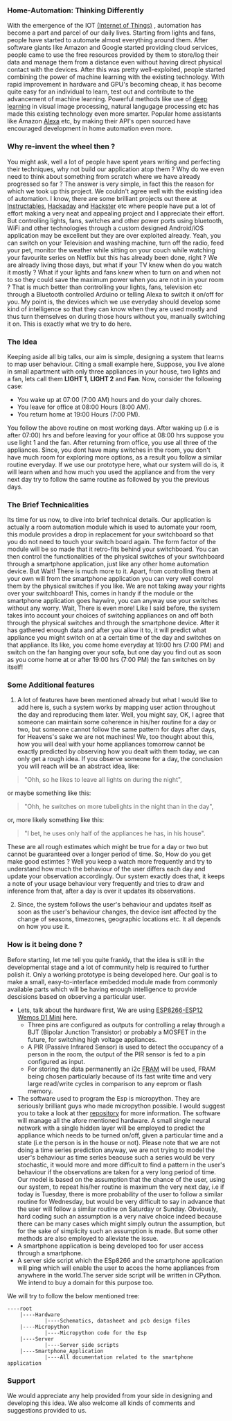 ### Home-Automation: Thinking Differently
With the emergence of the IOT [(Internet of Things)](https://en.wikipedia.org/wiki/Internet_of_things) , automation has become a part and parcel of our daily lives. Starting from lights and fans, people have started to automate almost everything around them. After software giants like Amazon and Google started providing cloud services, people came to use the free resources provided by them to store/log their data and manage them from a distance even without having direct physical contact with the devices.
After this was pretty well-exploited, people started combining the power of machine learning with the existing technology. With rapid improvement in hardware and GPU's becoming cheap, it has become quite easy for an individual to learn, test out and contribute to the advancement of machine learning. Powerful methods like use of [deep learning](https://en.wikipedia.org/wiki/Deep_learning) in visual image processing, natural langugage processing etc has made this existing technology even more smarter. Popular home assistants like Amazon [Alexa](https://developer.amazon.com/alexa) etc, by making their API's open sourced have encouraged development in home automation even more.
### Why re-invent the wheel then ?
You might ask, well a lot of people have spent years writing and perfecting their techniques, why not build our application atop them ? Why do we even need to think about something from scratch where we have already progressed so far ? The answer is very simple, in fact this the reason for which we took up this project. We couldn't agree well with the existing idea of automation. I know, there are some brilliant projects out there at [Instructables](https://www.instructables.com/), [Hackaday](https://hackaday.com/) and [Hackster](https://www.hackster.io/) etc where people have put a lot of effort making a very neat and appealing project and I appreciate their effort. But controlling lights, fans, switches and other power ports using bluetooth, WiFi and other technologies through a custom designed Android/iOS application may be excellent but they are over exploited already. Yeah, you can switch on your Television and washing machine, turn off the radio, feed your pet, monitor the weather while sitting on your couch while watching your favourite series on Netflix but this has already been done, right ? We are already living those days, but what if your TV knew when do you watch it mostly ? What if your lights and fans knew when to turn on and when not to so they could save the maximum power when you are not in in your room ? That is much better than controlling your lights, fans, television etc through a Bluetooth controlled Arduino or telling Alexa to switch it on/off for you. My point is, the devices which we use everyday should develop some kind of intelligence so that they can know when they are used mostly and thus turn themselves on during those hours without you, manually switching it on. This is exactly what we try to do here.
### The Idea
Keeping aside all big talks, our aim is simple, designing a system that learns to map user behaviour. Citing a small example here, Suppose, you live alone in small apartment with only three appliances in your house, two lights and a fan, lets call them **LIGHT 1**, **LIGHT 2** and **Fan**. Now, consider the following case:
* You wake up at 07:00 (7:00 AM) hours and do your daily chores.
* You leave for office at 08:00 Hours (8:00 AM).
* You return home at 19:00 Hours (7:00 PM).

You follow the above routine on most working days. After waking up (i.e is after 07:00) hrs and before leaving for your office at 08:00 hrs suppose you use light 1 and the fan. After returning from office, you use all three of the appliances. Since, you dont have many switches in the room, you don't have much room for exploring more options, as a result you follow a similar routine everyday.
If we use our prototype here, what our system will do is, it will learn when and how much you used the appliance and from the very next day try to follow the same routine as followed by you the previous days. 
### The Brief Technicalities
Its time for us now, to dive into brief technical details. Our application is actually a room automation module which is used to automate your room, this module provides a drop in replacement for your switchboard so that you do not need to touch your switch board again. The form factor of the module will be so made that it retro-fits behind your switchboard. You can then control the functionalities of the physical switches of your switchboard through a smartphone application, just like any other home automation device. But Wait! There is much more to it. Apart, from controlling them at your own will from the smartphone application you can very well control them by the physical switches if you like. We are not taking away your rights over your switchboard! This, comes in handy if the module or the smartphone application goes haywire, you can anyway use your switches without any worry. Wait, There is even more! Like I said before, the system takes into account your choices of switching appliances on and off both through the physical switches and through the smartphone device. After it has gathered enough data and after you allow it to, it will predict what appliance you might switch on at a certain time of the day and switches on that appliance. Its like, you come home everyday at 19:00 hrs (7:00 PM) and switch on the fan hanging over your sofa, but one day you find out as soon as you come home at or after 19:00 hrs (7:00 PM) the fan switches on by itself!
### Some Additional features
1. A lot of features have been mentioned already but what I would like to add here is, such a system works by mapping user action throughout the day and reproducing them later. Well, you might say, OK, I agree that someone can maintain some coherence in his/her routine for a day or two, but someone cannot follow the same pattern for days after days, for Heavens's sake we are not machines! We, too thought about this, how you will deal with your home appliances tomorrow cannot be exactly predicted by observing how you dealt with them today, we can only get a rough idea. If you observe someone for a day, the conclusion you will reach will be an abstract idea, like:
  > "Ohh, so he likes to leave all lights on during the night",

  or maybe something like this:

  > "Ohh, he switches on more tubelights in the night than in the day",

  or, more likely something like this:

  > "I bet, he uses only half of the appliances he has, in his house".

These are all rough estimates which might be true for a day or two but cannot be guaranteed over a longer period of time. So, How do you get make good estimtes ? Well you keep a watch more frequently and try to understand how much the behaviour of the user differs each day and update your observation accordingly. Our system exactly does that, it keeps a note of your usage behaviour very frequently and tries to draw and inference from that, after a day is over it updates its observations.

2. Since, the system follows the user's behaviour and updates itself as soon as the user's behaviour changes, the device isnt affected by the change of seasons, timezones, geographic locations etc. It all depends on how you use it. 
### How is it being done ?
Before starting, let me tell you quite frankly, that the idea is still in the developmental stage and a lot of community help is required to further polish it. Only a working prototype is being developed here. Our goal is to make a small, easy-to-interface  embedded module made from commonly available parts which will be having enough intelligence to provide descisions based on observing a particular user.
* Lets, talk about the hardware first, We are using [ESP8266-ESP12](https://www.elecrow.com/download/ESP-12S_User_Manual.pdf) [Wemos D1 Mini](https://wiki.wemos.cc/products:retired:d1_mini_v2.2.0) here. 
  * Three pins are configured as outputs for controlling a relay through a BJT (Bipolar Junction Transistor) or probably a MOSFET in the future, for switching high voltage appliances. 
  * A PIR (Passive Infrared Sensor) is used to detect the occupancy of a person in the room, the output of the PIR sensor is fed to a pin configured as input. 
  * For storing the data permanently an i2c [FRAM](http://www.cypress.com/file/136491/download) will be used, FRAM being chosen particularly because of its fast write time and very large read/write cycles in comparison to any eeprom or flash memory.
* The software used to program the Esp is micropython. They are seriously brilliant guys who made micropython possible. I would suggest you to take a look at ther [repository](https://github.com/micropython/micropython) for more information. The software will manage all the afore mentioned hardware. A small single neural network with a single hidden layer will be employed to predict the appliance which needs to be turned on/off, given a particular time and a state (i.e the person is in the house or not). Please note that we are not doing a time series prediction anyway, we are not trying to model the user's behaviour as time series beacuse such a series would be very stochastic, it would more and more difficult to find a pattern in the user's behaviour if the observations are taken for a very long period of time. Our model is based on the assumption that the chance of the user,  using our system, to repeat his/her routine is maximum the very next day, i.e if today is Tuesday, there is more probability of the user to follow a similar routine for Wednesday, but would be very difficult to say in advance that the user will follow a similar routine on Saturday or Sunday. Obviously, hard coding such an assumption is a very naive choice indeed because there can be many cases which might simply outrun the assumption, but for the sake of simplicity such an assumption is made. But some other methods are also employed to alleviate the issue. 
* A smartphone application is being developed too for user access through a smartphone.
* A server side script which the ESp8266 and the smartphone application will ping which will enable the user to acces the home appliances from anywhere in the world.The server side script will be written in CPython. We intend to buy a domain for this purpose too.

We will try to follow the below mentioned tree:

    ----root
        |----Hardware
                |----Schematics, datasheet and pcb design files
        |----Micropython
                |----Micropython code for the Esp
        |----Server
                |----Server side scripts
        |----Smartphone_Application
                |----All documentation related to the smartphone application


### Support
We would appreciate any help provided from your side in designing and developing this idea. We also welcome all kinds of comments and suggestions provided to us.
